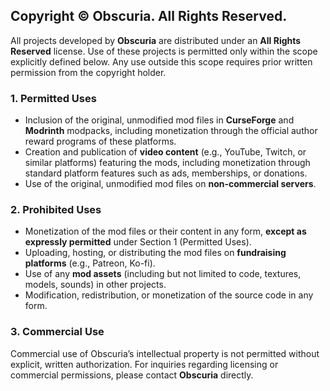 ## Copyright © Obscuria. All Rights Reserved.

All projects developed by **Obscuria** are distributed under an **All Rights Reserved** license.
Use of these projects is permitted only within the scope explicitly defined below. Any use outside this scope requires prior written permission from the copyright holder.

### 1. Permitted Uses

- Inclusion of the original, unmodified mod files in **CurseForge** and **Modrinth** modpacks, including monetization through the official author reward programs of these platforms.
- Creation and publication of **video content** (e.g., YouTube, Twitch, or similar platforms) featuring the mods, including monetization through standard platform features such as ads, memberships, or donations.
- Use of the original, unmodified mod files on **non-commercial servers**.

### 2. Prohibited Uses

- Monetization of the mod files or their content in any form, **except as expressly permitted** under Section 1 (Permitted Uses).
- Uploading, hosting, or distributing the mod files on **fundraising platforms** (e.g., Patreon, Ko-fi).
- Use of any **mod assets** (including but not limited to code, textures, models, sounds) in other projects.
- Modification, redistribution, or monetization of the source code in any form.

### 3. Commercial Use

Commercial use of Obscuria’s intellectual property is not permitted without explicit, written authorization.
For inquiries regarding licensing or commercial permissions, please contact **Obscuria** directly.